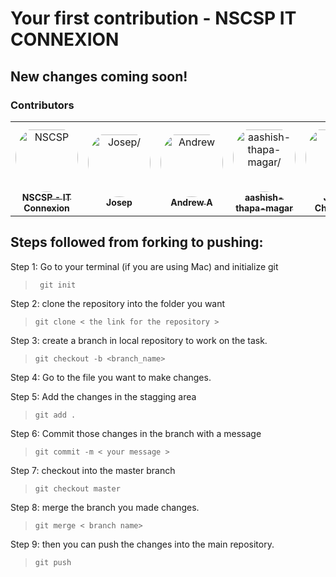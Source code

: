 # Your first contribution - NSCSP IT CONNEXION


## New changes coming soon!

### Contributors

<table>
<tr>
    <td align="center" style="word-wrap: break-word; width: 150.0; height: 150.0">
        <a href=https://github.com/nscsp-it>
            <img src=https://avatars.githubusercontent.com/u/91425211?v=4 width="100;"  style="border-radius:50%;align-items:center;justify-content:center;overflow:hidden;padding-top:10px" alt=NSCSP - IT Connexion/>
            <br />
            <sub style="font-size:14px"><b>NSCSP - IT Connexion</b></sub>
        </a>
    </td>
    <td align="center" style="word-wrap: break-word; width: 150.0; height: 150.0">
        <a href=https://github.com/josepbaidya>
            <img src=https://avatars.githubusercontent.com/u/71572489?v=4 width="100;"  style="border-radius:50%;align-items:center;justify-content:center;overflow:hidden;padding-top:10px" alt=Josep/>
            <br />
            <sub style="font-size:14px"><b>Josep</b></sub>
        </a>
    </td>
    <td align="center" style="word-wrap: break-word; width: 150.0; height: 150.0">
        <a href=https://github.com/t-rhex>
            <img src=https://avatars.githubusercontent.com/u/44456213?v=4 width="100;"  style="border-radius:50%;align-items:center;justify-content:center;overflow:hidden;padding-top:10px" alt=Andrew A/>
            <br />
            <sub style="font-size:14px"><b>Andrew A</b></sub>
        </a>
    </td>
    <td align="center" style="word-wrap: break-word; width: 150.0; height: 150.0">
        <a href=https://github.com/aashish-thapa-magar>
            <img src=https://avatars.githubusercontent.com/u/90067351?v=4 width="100;"  style="border-radius:50%;align-items:center;justify-content:center;overflow:hidden;padding-top:10px" alt=aashish-thapa-magar/>
            <br />
            <sub style="font-size:14px"><b>aashish-thapa-magar</b></sub>
        </a>
    </td>
    <td align="center" style="word-wrap: break-word; width: 150.0; height: 150.0">
        <a href=https://github.com/johnychhantyal2>
            <img src=https://avatars.githubusercontent.com/u/91146544?v=4 width="100;"  style="border-radius:50%;align-items:center;justify-content:center;overflow:hidden;padding-top:10px" alt=Johny Chhantyal/>
            <br />
            <sub style="font-size:14px"><b>Johny Chhantyal</b></sub>
        </a>
    </td>
</tr>
</table>


## Steps followed from forking to pushing:

Step 1: Go to your terminal (if you are using Mac) and initialize git

> ` git init`

Step 2: clone the repository into the folder you want

> `git clone < the link for the repository > `

Step 3: create a branch in local repository to work on the task.

> `git checkout -b <branch_name>`

Step 4: Go to the file you want to make changes.

Step 5: Add the changes in the stagging area

> `git add .`

Step 6: Commit those changes in the branch with a message

> `git commit -m < your message > `

Step 7: checkout into the master branch

> `git checkout master`

Step 8: merge the branch you made changes.

> `git merge < branch name> `

Step 9: then you can push the changes into the main repository.

> `git push`
